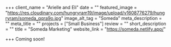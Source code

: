 +++
client_name = "Arielle and Eli"
date = ""
featured_image = "https://res.cloudinary.com/hungryram19/image/upload/v1608776279/hungryram/someda_qqra9o.jpg"
image_alt_tag = "Someda"
meta_description = ""
meta_title = ""
projects = ["Small Business"]
review = ""
short_description = ""
title = "Someda Marketing"
website_link = "https://someda.netlify.app/"

+++
Coming soon!
